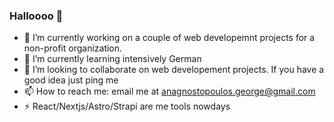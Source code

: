 ### Halloooo 👋

- 🔭 I’m currently working on a couple of web developemnt projects for a non-profit organization.
- 🌱 I’m currently learning intensively German
- 👯 I’m looking to collaborate on web developement projects. If you have a good idea just ping me 
- 📫 How to reach me: email me at anagnostopoulos.george@gmail.com
- ⚡ React/Nextjs/Astro/Strapi are me tools nowdays
